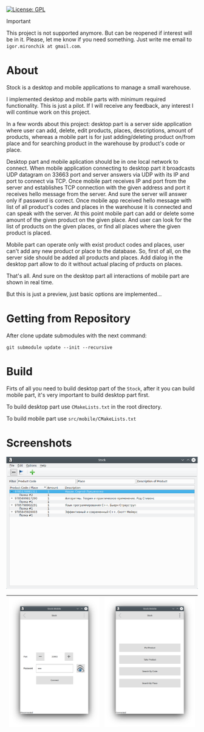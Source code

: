 [![License: GPL](https://img.shields.io/badge/license-GPLv3-blue
)](https://opensource.org/license/GPL-3.0)

> [!IMPORTANT]
>
> This project is not supported anymore. But can be reopened if interest will
> be in it. Please, let me know if you need something. Just write me email to
> `igor.mironchik at gmail.com`.

# About

Stock is a desktop and mobile applications to manage a small warehouse.

I implemented desktop and mobile parts with minimum required functionality.
This is just a pilot. If I will receive any feedback, any interest I will
continue work on this project.

In a few words about this project: desktop part is a server side application
where user can add, delete, edit products, places, descriptions, amount of products,
whereas a mobile part is for just adding/deleting product on/from place and for
searching product in the warehouse by product's code or place.

Desktop part and mobile aplication should be in one local network to connect.
When mobile application connecting to desktop part it broadcasts UDP datagram on
33663 port and server answers via UDP with its IP and port to connect via TCP.
Once mobile part receives IP and port from the server and establishes TCP
connection with the given address and port it receives hello message from the server.
And sure the server will answer only if password is correct. Once mobile app received
hello message with list of all product's codes and places in the warehouse it is
connected and can speak with the server. At this point mobile part can add or delete
some amount of the given product on the given place. And user can look for the list
of products on the given places, or find all places where the given product is placed.

Mobile part can operate only with exist product codes and places, user can't
add any new product or place to the database. So, first of all, on the server
side should be added all products and places. Add dialog in the desktop part
allow to do it without actual placing of prducts on places.

That's all. And sure on the desktop part all interactions of mobile part are shown in
real time.

But this is just a preview, just basic options are implemented...

# Getting from Repository

After clone update submodules with the next command:

```
git submodule update --init --recursive
```

# Build

Firts of all you need to build desktop part of the `Stock`,
after it you can build mobile part, it's very important to build
desktop part first.

To build desktop part use `CMakeLists.txt` in the root directory.

To build mobile part use `src/mobile/CMakeLists.txt`

# Screenshots

![](doc/desktop.png)

| ![](doc/connect.png) | ![](doc/actions.png) |
| --- | --- |
